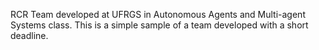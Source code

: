 RCR Team developed at UFRGS in Autonomous Agents and Multi-agent Systems class. This is a simple sample of a team developed with a short deadline.